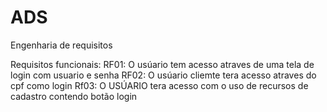 # ADS
Engenharia de requisitos

Requisitos funcionais:
RF01: O usúario tem acesso atraves de uma tela de login com usuario e senha
RF02: O usúario cliemte tera acesso atraves do cpf como login
Rf03: O USÚARIO tera acesso com o uso de recursos de cadastro contendo botão login  
